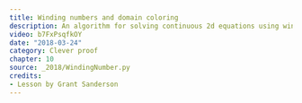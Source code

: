 ```yaml
---
title: Winding numbers and domain coloring
description: An algorithm for solving continuous 2d equations using winding numbers.
video: b7FxPsqfkOY
date: "2018-03-24"
category: Clever proof
chapter: 10
source: _2018/WindingNumber.py
credits:
- Lesson by Grant Sanderson
---
```

